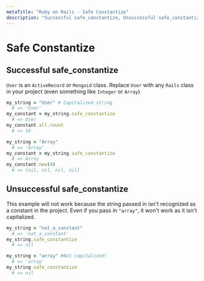 ```yaml
---
metaTitle: "Ruby on Rails - Safe Constantize"
description: "Successful safe_constantize, Unsuccessful safe_constantize "
---
```


# Safe Constantize



## Successful safe_constantize


`User` is an `ActiveRecord` or `Mongoid` class. Replace `User` with any `Rails` class in your project (even something like `Integer` or `Array`)

```ruby
my_string = "User" # Capitalized string
  # => 'User'
my_constant = my_string.safe_constantize
  # => User
my_constant.all.count
  # => 18

my_string = "Array"
  # => 'Array'
my_constant = my_string.safe_constantize
  # => Array
my_constant.new(4)
  # => [nil, nil, nil, nil]

```



## Unsuccessful safe_constantize 


This example will not work because the string passed in isn't recognized as a constant in the project. Even if you pass in `"array"`, it won't work as it isn't capitalized.

```ruby
my_string = "not_a_constant" 
  # => 'not_a_constant'
my_string.safe_constantize
  # => nil

my_string = "array" #Not capitalized!
  # => 'array'
my_string.safe_constantize
  # => nil

```

